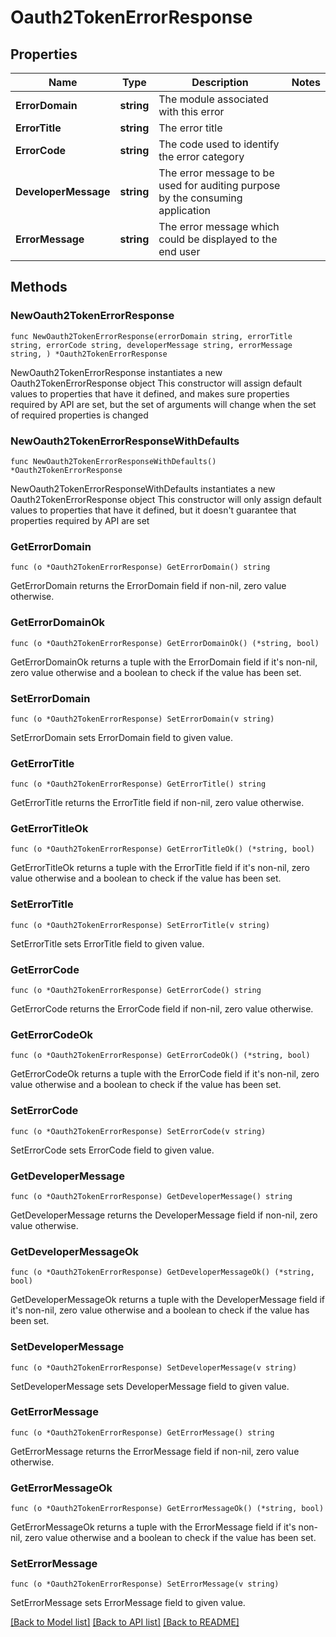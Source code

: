 # Oauth2TokenErrorResponse

## Properties

Name | Type | Description | Notes
------------ | ------------- | ------------- | -------------
**ErrorDomain** | **string** | The module associated with this error | 
**ErrorTitle** | **string** | The error title | 
**ErrorCode** | **string** | The code used to identify the error category | 
**DeveloperMessage** | **string** | The error message to be used for auditing purpose by the consuming application | 
**ErrorMessage** | **string** | The error message which could be displayed to the end user | 

## Methods

### NewOauth2TokenErrorResponse

`func NewOauth2TokenErrorResponse(errorDomain string, errorTitle string, errorCode string, developerMessage string, errorMessage string, ) *Oauth2TokenErrorResponse`

NewOauth2TokenErrorResponse instantiates a new Oauth2TokenErrorResponse object
This constructor will assign default values to properties that have it defined,
and makes sure properties required by API are set, but the set of arguments
will change when the set of required properties is changed

### NewOauth2TokenErrorResponseWithDefaults

`func NewOauth2TokenErrorResponseWithDefaults() *Oauth2TokenErrorResponse`

NewOauth2TokenErrorResponseWithDefaults instantiates a new Oauth2TokenErrorResponse object
This constructor will only assign default values to properties that have it defined,
but it doesn't guarantee that properties required by API are set

### GetErrorDomain

`func (o *Oauth2TokenErrorResponse) GetErrorDomain() string`

GetErrorDomain returns the ErrorDomain field if non-nil, zero value otherwise.

### GetErrorDomainOk

`func (o *Oauth2TokenErrorResponse) GetErrorDomainOk() (*string, bool)`

GetErrorDomainOk returns a tuple with the ErrorDomain field if it's non-nil, zero value otherwise
and a boolean to check if the value has been set.

### SetErrorDomain

`func (o *Oauth2TokenErrorResponse) SetErrorDomain(v string)`

SetErrorDomain sets ErrorDomain field to given value.


### GetErrorTitle

`func (o *Oauth2TokenErrorResponse) GetErrorTitle() string`

GetErrorTitle returns the ErrorTitle field if non-nil, zero value otherwise.

### GetErrorTitleOk

`func (o *Oauth2TokenErrorResponse) GetErrorTitleOk() (*string, bool)`

GetErrorTitleOk returns a tuple with the ErrorTitle field if it's non-nil, zero value otherwise
and a boolean to check if the value has been set.

### SetErrorTitle

`func (o *Oauth2TokenErrorResponse) SetErrorTitle(v string)`

SetErrorTitle sets ErrorTitle field to given value.


### GetErrorCode

`func (o *Oauth2TokenErrorResponse) GetErrorCode() string`

GetErrorCode returns the ErrorCode field if non-nil, zero value otherwise.

### GetErrorCodeOk

`func (o *Oauth2TokenErrorResponse) GetErrorCodeOk() (*string, bool)`

GetErrorCodeOk returns a tuple with the ErrorCode field if it's non-nil, zero value otherwise
and a boolean to check if the value has been set.

### SetErrorCode

`func (o *Oauth2TokenErrorResponse) SetErrorCode(v string)`

SetErrorCode sets ErrorCode field to given value.


### GetDeveloperMessage

`func (o *Oauth2TokenErrorResponse) GetDeveloperMessage() string`

GetDeveloperMessage returns the DeveloperMessage field if non-nil, zero value otherwise.

### GetDeveloperMessageOk

`func (o *Oauth2TokenErrorResponse) GetDeveloperMessageOk() (*string, bool)`

GetDeveloperMessageOk returns a tuple with the DeveloperMessage field if it's non-nil, zero value otherwise
and a boolean to check if the value has been set.

### SetDeveloperMessage

`func (o *Oauth2TokenErrorResponse) SetDeveloperMessage(v string)`

SetDeveloperMessage sets DeveloperMessage field to given value.


### GetErrorMessage

`func (o *Oauth2TokenErrorResponse) GetErrorMessage() string`

GetErrorMessage returns the ErrorMessage field if non-nil, zero value otherwise.

### GetErrorMessageOk

`func (o *Oauth2TokenErrorResponse) GetErrorMessageOk() (*string, bool)`

GetErrorMessageOk returns a tuple with the ErrorMessage field if it's non-nil, zero value otherwise
and a boolean to check if the value has been set.

### SetErrorMessage

`func (o *Oauth2TokenErrorResponse) SetErrorMessage(v string)`

SetErrorMessage sets ErrorMessage field to given value.



[[Back to Model list]](../README.md#documentation-for-models) [[Back to API list]](../README.md#documentation-for-api-endpoints) [[Back to README]](../README.md)


